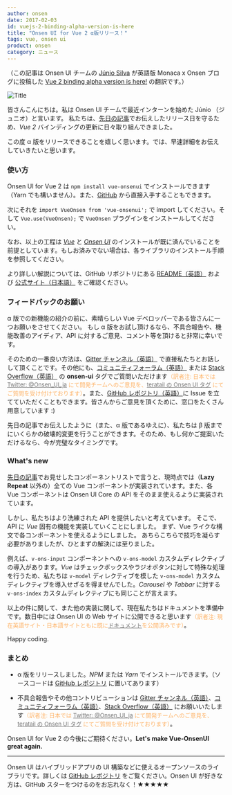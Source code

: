 ```yaml
---
author: onsen
date: 2017-02-03
id: vuejs-2-binding-alpha-version-is-here
title: "Onsen UI for Vue 2 α版リリース！"
tags: vue, onsen ui
product: onsen
category: ニュース
---
```


（この記事は Onsen UI チームの [Júnio Silva](https://onsen.io/blog/junio/) が英語版 Monaca x Onsen ブログに投稿した [Vue 2 binding alpha version is here!](https://onsen.io/blog/vuejs-2-binding-alpha-version-is-here/) の翻訳です。）

![Title](https://onsen.io/blog/content/images/2017/Feb/vue-onsenui-alpha.png)

皆さんこんにちは。私は Onsen UI チームで最近インターンを始めた Júnio （ジュニオ）と言います。
私たちは、[先日の記事](/blog/vue2-support-status-jan-2017/ "Vue 2 対応の進捗とリリーススケジュール")でお伝えしたリリース日を守るため、*Vue 2* バインディングの更新に日々取り組んできました。

この度 α 版をリリースできることを嬉しく思います。では、早速詳細をお伝えしていきたいと思います。

<!-- more -->

### 使い方

Onsen UI for Vue 2 は `npm install vue-onsenui` でインストールできます（Yarn でも構いません）。また、[GitHub](https://github.com/OnsenUI/OnsenUI "Vue 2 バインディング リポジトリ") から直接入手することもできます。

次にそれを `import VueOnsen from 'vue-onsenui';` で import してください。そして `Vue.use(VueOnsen);` で `VueOnsen` プラグインをインストールしてください。

なお、以上の工程は [*Vue*](https://jp.vuejs.org/v2/guide/installation.html "Vue.js のインストール") と [*Onsen UI*](https://ja.onsen.io/getting-started/#npm "Onsen UI のインストール") のインストールが既に済んでいることを前提としています。もしお済みでない場合は、各ライブラリのインストール手順を参照してください。

より詳しい解説については、GitHub リポジトリにある [README（英語）](https://github.com/OnsenUI/OnsenUI/blob/master/bindings/vue/README.md "より詳しい解説") および
[公式サイト（日本語）](https://ja.onsen.io/vue/ "公式サイト") をご確認ください。

### フィードバックのお願い

α 版での新機能の紹介の前に、素晴らしい Vue デベロッパーである皆さんに一つお願いをさせてください。
もし α 版をお試し頂けるなら、不具合報告や、機能改善のアイディア、API に対するご意見、コメント等を頂けると非常に幸いです。

そのための一番良い方法は、[Gitter チャンネル（英語）](https://gitter.im/OnsenUI/OnsenUI "Gitter チャンネル") で直接私たちとお話しして頂くことです。その他にも、[コミュニティフォーラム（英語）](https://community.onsen.io/category/2/onsen-ui "コミュニティフォーラム") または [Stack Overflow（英語）](http://stackoverflow.com/questions/tagged/onsen-ui "Stack Overflow（英語）") の **onsen-ui** タグでご質問いただけます<span style="font-size: small; color: #ff8000; opacity: 0.6;">（訳者注: 日本では [Twitter: @Onsen_UI_ja](https://twitter.com/Onsen_UI_ja) にて開発チームへのご意見を、[teratail の Onsen UI タグ](https://teratail.com/tags/Onsen+UI) にてご質問を受け付けております）</span>。また、[GitHub レポジトリ（英語）](https://github.com/OnsenUI/OnsenUI "GitHub レポジトリ（英語）")に Issue を立てていただくこともできます。皆さんからご意見を頂くために、窓口をたくさん用意しています :)

先日の記事でお伝えしたように（また、α 版であるゆえに）、私たちは β 版までにいくらかの破壊的変更を行うことができます。そのため、もし何かご提案いただけるなら、今が完璧なタイミングです。

### What's new

[先日の記事](https://ja.onsen.io/blog/vue2-support-status-jan-2017/ "Vue 2 対応の進捗とリリーススケジュール")でお見せしたコンポーネントリストで言うと、現時点では（**Lazy Repeat** 以外の）全ての Vue コンポーネントが実装されています。また、各 Vue コンポーネントは Onsen UI Core の API をそのまま使えるように実装されています。

しかし、私たちはより洗練された API を提供したいと考えています。
そこで、API に *Vue* 固有の機能を実装していくことにしました。
まず、Vue ライクな構文で各コンポーネントを使えるようにしました。
あちらこちらで技巧を凝らす必要がありましたが、ひとまずの解決には至りました。

例えば、`v-ons-input` コンポーネントへの `v-ons-model` カスタムディレクティブの導入があります。*Vue* はチェックボックスやラジオボタンに対して特殊な処理を行うため、私たちは `v-model` ディレクティブを模した `v-ons-model` カスタムディレクティブを導入せざるを得ませんでした。*Carousel* や *Tabbar* に対する `v-ons-index` カスタムディレクティブにも同じことが言えます。

以上の件に関して、また他の実装に関して、現在私たちはドキュメントを準備中です。数日中には Onsen UI の Web サイトに公開できると思います<span style="font-size: small; color: #ff8000; opacity: 0.6;">（訳者注: 現在英語サイト・日本語サイトともに既に[ドキュメント](https://ja.onsen.io/vue/)を公開済みです）</span>。

Happy coding.

### まとめ

- α 版をリリースしました。*NPM* または *Yarn* でインストールできます。（ソースコードは [GitHub レポジトリ](https://github.com/OnsenUI/OnsenUI "GitHub レポジトリ") に置いてあります）

- 不具合報告やその他コントリビューションは [Gitter チャンネル（英語）](https://gitter.im/OnsenUI/OnsenUI "Gitter チャンネル（英語）")、[コミュニティフォーラム（英語）](https://community.onsen.io/category/2/onsen-ui "コミュニティフォーラム（英語）")、[Stack Overflow（英語）](http://stackoverflow.com/questions/tagged/onsen-ui "Stack Overflow（英語）") にお願いいたします<span style="font-size: small; color: #ff8000; opacity: 0.6;">（訳者注: 日本では [Twitter: @Onsen_UI_ja](https://twitter.com/Onsen_UI_ja) にて開発チームへのご意見を、[teratail の Onsen UI タグ](https://teratail.com/tags/Onsen+UI) にてご質問を受け付けております）</span>。

Onsen UI for Vue 2 の今後にご期待ください。**Let's make Vue-OnsenUI great again.**

---

Onsen UI はハイブリッドアプリの UI 構築などに使えるオープンソースのライブラリです。詳しくは [GitHub レポジトリ](https://github.com/OnsenUI/OnsenUI "GitHub レポジトリ") をご覧ください。Onsen UI が好きな方は、GitHub スターをつけるのをお忘れなく！★★★★★
